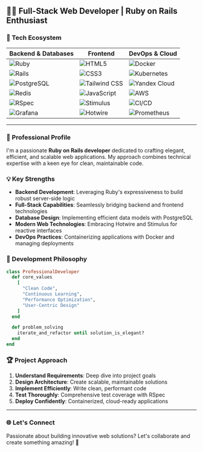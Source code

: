   ## 👨‍💻 Full-Stack Web Developer | Ruby on Rails Enthusiast

### 🚀 Tech Ecosystem

| Backend & Databases | Frontend | DevOps & Cloud |
|---|---|---|
| ![Ruby](https://img.shields.io/badge/Ruby-CC342D?style=for-the-badge&logo=ruby&logoColor=white) | ![HTML5](https://img.shields.io/badge/HTML5-E34F26?style=for-the-badge&logo=html5&logoColor=white) | ![Docker](https://img.shields.io/badge/Docker-2496ED?style=for-the-badge&logo=docker&logoColor=white) |
| ![Rails](https://img.shields.io/badge/Rails-CC0000?style=for-the-badge&logo=rubyonrails&logoColor=white) | ![CSS3](https://img.shields.io/badge/CSS3-1572B6?style=for-the-badge&logo=css3&logoColor=white) | ![Kubernetes](https://img.shields.io/badge/Kubernetes-326CE5?style=for-the-badge&logo=kubernetes&logoColor=white) |
| ![PostgreSQL](https://img.shields.io/badge/PostgreSQL-336791?style=for-the-badge&logo=postgresql&logoColor=white) | ![Tailwind CSS](https://img.shields.io/badge/Tailwind_CSS-38B2AC?style=for-the-badge&logo=tailwind-css&logoColor=white) | ![Yandex Cloud](https://img.shields.io/badge/Yandex.Cloud-FC3F1D?style=for-the-badge&logo=yandex&logoColor=white) |
| ![Redis](https://img.shields.io/badge/Redis-DC382D?style=for-the-badge&logo=redis&logoColor=white) | ![JavaScript](https://img.shields.io/badge/JavaScript-F7DF1E?style=for-the-badge&logo=javascript&logoColor=black) | ![AWS](https://img.shields.io/badge/Amazon_AWS-232F3E?style=for-the-badge&logo=amazon-aws&logoColor=white) |
| ![RSpec](https://img.shields.io/badge/RSpec-4B8DBA?style=for-the-badge&logo=rspec&logoColor=white) | ![Stimulus](https://img.shields.io/badge/Stimulus-EAB8C9?style=for-the-badge&logo=stimulus&logoColor=black) | ![CI/CD](https://img.shields.io/badge/GitHub_Actions-2088FF?style=for-the-badge&logo=github-actions&logoColor=white) |
| ![Grafana](https://img.shields.io/badge/Grafana-F46800?style=for-the-badge&logo=grafana&logoColor=white) | ![Hotwire](https://img.shields.io/badge/Hotwire-EAB8C9?style=for-the-badge&logo=hotwire&logoColor=black) | ![Prometheus](https://img.shields.io/badge/Prometheus-E6522C?style=for-the-badge&logo=prometheus&logoColor=white) |

<hr>

### 🌟 Professional Profile

I'm a passionate <b>Ruby on Rails developer</b> dedicated to crafting elegant, efficient, and scalable web applications. My approach combines technical expertise with a keen eye for clean, maintainable code.

### 💡 Key Strengths

- **Backend Development**: Leveraging Ruby's expressiveness to build robust server-side logic
- **Full-Stack Capabilities**: Seamlessly bridging backend and frontend technologies
- **Database Design**: Implementing efficient data models with PostgreSQL
- **Modern Web Technologies**: Embracing Hotwire and Stimulus for reactive interfaces
- **DevOps Practices**: Containerizing applications with Docker and managing deployments

### 🔧 Development Philosophy

```ruby
class ProfessionalDeveloper
  def core_values
    [
      "Clean Code",
      "Continuous Learning",
      "Performance Optimization",
      "User-Centric Design"
    ]
  end

  def problem_solving
    iterate_and_refactor until solution_is_elegant?
  end
end
```

### 🏆 Project Approach

1. **Understand Requirements**: Deep dive into project goals
2. **Design Architecture**: Create scalable, maintainable solutions
3. **Implement Efficiently**: Write clean, performant code
4. **Test Thoroughly**: Comprehensive test coverage with RSpec
5. **Deploy Confidently**: Containerized, cloud-ready applications

<hr>

### 🌐 Let's Connect

Passionate about building innovative web solutions? Let's collaborate and create something amazing! 🚀
